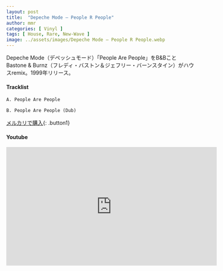 ```yaml
---
layout: post
title:  "Depeche Mode – People R People"
author: mmr
categories: [ Vinyl ]
tags: [ House, Rare, New-Wave ]
image: ../assets/images/Depeche Mode – People R People.webp
---
```


Depeche Mode（デペッシュモード）「People Are People」をB&BことBastone & Burnz（フレディ・バストン＆ジェフリー・バーンスタイン）がハウスremix。1999年リリース。

#### Tracklist
```md
A. People Are People

B. People Are People (Dub)
```

[メルカリで購入](https://jp.mercari.com/item/m76377444450?afid=6142608987){: .button1}

#### Youtube
<iframe width="560" height="315" src="https://www.youtube.com/embed/MzGnX-MbYE4?si=K56oWU3oRvcFkDln" title="YouTube video player" frameborder="0" allow="accelerometer; autoplay; clipboard-write; encrypted-media; gyroscope; picture-in-picture; web-share" referrerpolicy="strict-origin-when-cross-origin" allowfullscreen></iframe>

